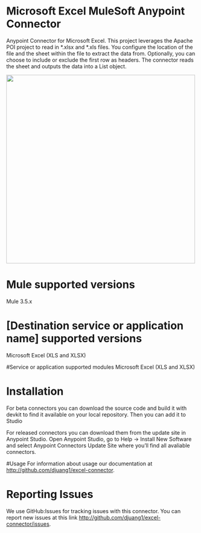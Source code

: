 # Microsoft Excel MuleSoft Anypoint Connector
Anypoint Connector for Microsoft Excel. This project leverages the Apache POI project to read in *.xlsx and *.xls files. You configure the location of the file and the sheet within the file to extract the data from. Optionally, you can choose to include or exclude the first row as headers. The connector reads the sheet and outputs the data into a List<Map> object.

<img src="https://raw.githubusercontent.com/djuang1/excel-connector/master/img/screenshot.png" width="500px">

# Mule supported versions
Mule 3.5.x

# [Destination service or application name] supported versions
Microsoft Excel (XLS and XLSX)

#Service or application supported modules
Microsoft Excel (XLS and XLSX)

# Installation 
For beta connectors you can download the source code and build it with devkit to find it available on your local repository. Then you can add it to Studio

For released connectors you can download them from the update site in Anypoint Studio. 
Open Anypoint Studio, go to Help → Install New Software and select Anypoint Connectors Update Site where you’ll find all avaliable connectors.

#Usage
For information about usage our documentation at http://github.com/djuang1/excel-connector.

# Reporting Issues

We use GitHub:Issues for tracking issues with this connector. You can report new issues at this link http://github.com/djuang1/excel-connector/issues.

